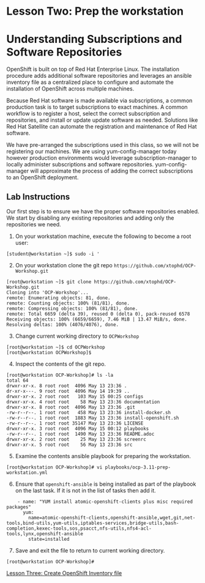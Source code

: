 # Lesson Two: Prep the workstation 
# Understanding Subscriptions and Software Repositories

OpenShift is built on top of Red Hat Enterprise Linux. The installation procedure adds additional software repositories and leverages an ansible inventory file as a centralized place to configure and automate the installation of OpenShift across multiple machines.

Because Red Hat software is made available via subscriptions, a common production task is to target subscriptions to exact machines. A common workflow is to register a host, select the correct subscription and repositories, and install or update update software as needed. Solutions like Red Hat Satellite can automate the registration and maintenance of Red Hat software. 

We have pre-arranged the subscriptions used in this class, so we will not be registering our machines. We are using yum-config-manager today however production environments would leverage subscription-manager to locally administer subscriptions and software repositories. yum-config-manager will approximate the process of adding the correct subscriptions to an OpenShift deployment.

## Lab Instructions
Our first step is to ensure we have the proper software repositories enabled. We start by disabling any existing repositories and adding only the repositories we need. 

1. On your workstation machine, execute the following to become a root user:
```
[student@workstation ~]$ sudo -i '
```

2. On your workstation clone the git repo ```https://github.com/xtophd/OCP-Workshop.git```
```
[root@workstation ~]$ git clone https://github.com/xtophd/OCP-Workshop.git
Cloning into 'OCP-Workshop'...
remote: Enumerating objects: 81, done.
remote: Counting objects: 100% (81/81), done.
remote: Compressing objects: 100% (81/81), done.
remote: Total 6659 (delta 39), reused 0 (delta 0), pack-reused 6578
Receiving objects: 100% (6659/6659), 7.46 MiB | 13.47 MiB/s, done.
Resolving deltas: 100% (4076/4076), done.
```
3. Change current working directory to ```OCPWorkshop```

```
[root@workstation ~]$ cd OCPWorkshop
[root@workstation OCPWorkshop]$
```
4. Inspect the contents of the git repo.
```
[root@workstation OCP-Workshop]# ls -la
total 64
drwxr-xr-x. 8 root root  4096 May 13 23:36 .
dr-xr-x---. 9 root root  4096 May 14 19:39 ..
drwxr-xr-x. 2 root root   103 May 15 00:25 configs
drwxr-xr-x. 4 root root    58 May 13 23:36 documentation
drwxr-xr-x. 8 root root  4096 May 13 23:36 .git
-rw-r--r--. 1 root root   458 May 13 23:36 install-docker.sh
-rw-r--r--. 1 root root  1883 May 13 23:36 install-openshift.sh
-rw-r--r--. 1 root root 35147 May 13 23:36 LICENSE
drwxr-xr-x. 3 root root  4096 May 15 00:12 playbooks
-rw-r--r--. 1 root root  1490 May 13 23:36 README.adoc
drwxr-xr-x. 2 root root    25 May 13 23:36 screenrc
drwxr-xr-x. 5 root root    56 May 13 23:36 src
```

5. Examine the contents ansible playbook for preparing the workstation.  
```
[root@workstation OCP-Workshop]# vi playbooks/ocp-3.11-prep-workstation.yml
```

6. Ensure that ```openshift-ansible``` is being installed as part of the playbook on the last task. If it is not in the list of tasks then add it.
```
    - name: "YUM install atomic-openshift-clients plus misc required packages"
      yum:
        name=atomic-openshift-clients,openshift-ansible,wget,git,net-tools,bind-utils,yum-utils,iptables-services,bridge-utils,bash-completion,kexec-tools,sos,psacct,nfs-utils,nfs4-acl-tools,lynx,openshift-ansible
        state=installed
```
7. Save and exit the file to return to current working directory.
```
[root@workstation OCP-Workshop]#
```

[Lesson Three: Create OpenShift Inventory file](03-lesson-create_inventory.md)
